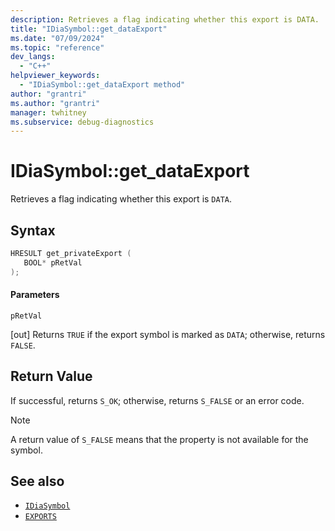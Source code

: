 ```yaml
---
description: Retrieves a flag indicating whether this export is DATA.
title: "IDiaSymbol::get_dataExport"
ms.date: "07/09/2024"
ms.topic: "reference"
dev_langs:
  - "C++"
helpviewer_keywords:
  - "IDiaSymbol::get_dataExport method"
author: "grantri"
ms.author: "grantri"
manager: twhitney
ms.subservice: debug-diagnostics
---
```


# IDiaSymbol::get_dataExport

Retrieves a flag indicating whether this export is `DATA`.

## Syntax

```C++
HRESULT get_privateExport ( 
   BOOL* pRetVal
);
```

#### Parameters

 `pRetVal`

[out] Returns `TRUE` if the export symbol is marked as `DATA`; otherwise, returns `FALSE`.

## Return Value

 If successful, returns `S_OK`; otherwise, returns `S_FALSE` or an error code.

> [!NOTE]
> A return value of `S_FALSE` means that the property is not available for the symbol.

## See also

- [`IDiaSymbol`](../../debugger/debug-interface-access/idiasymbol.md)
- [`EXPORTS`](/cpp/build/reference/exports)
